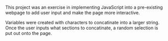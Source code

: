 This project was an exercise in implementing JavaScript into a pre-existing webpage to add user input and make the page more interactive.

Variables were created with characters to concatinate into a larger string.
Once the user inputs what sections to concatinate, a random selection is put out onto the page.